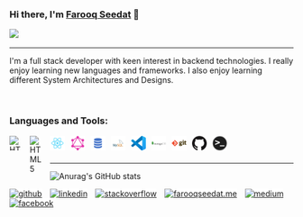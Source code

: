 ### Hi there, I'm [Farooq Seedat][website] 👋

![](https://komarev.com/ghpvc/?username=farooqseedat&color=2c3e51)

---

I'm a full stack developer with keen interest in backend technologies. I really enjoy learning new languages and frameworks. I also enjoy learning different System Architectures and Designs.

<br />

### Languages and Tools:

<img align="left" alt="HTML5" width="26px" style="margin-right:10px" height='26px' src="https://static.djangoproject.com/img/logos/django-logo-negative.svg" />
<img align="left" alt="HTML5" width="26px" style="margin-right:10px"  src="https://cdn.cdnlogo.com/logos/p/3/python.svg" />
<img align="left" alt="React" width="26px" style="margin-right:10px" src="https://raw.githubusercontent.com/github/explore/80688e429a7d4ef2fca1e82350fe8e3517d3494d/topics/react/react.png" />
<img align="left" alt="GraphQL" width="26px" style="margin-right:10px" src="https://raw.githubusercontent.com/github/explore/80688e429a7d4ef2fca1e82350fe8e3517d3494d/topics/graphql/graphql.png" />
<img align="left" alt="SQL" width="26px" style="margin-right:10px" src="https://raw.githubusercontent.com/github/explore/80688e429a7d4ef2fca1e82350fe8e3517d3494d/topics/sql/sql.png" />
<img align="left" alt="MySQL" width="26px" style="margin-right:10px" src="https://raw.githubusercontent.com/github/explore/80688e429a7d4ef2fca1e82350fe8e3517d3494d/topics/mysql/mysql.png" />
<img align="left" alt="Visual Studio Code" width="26px" style="margin-right:10px" src="https://raw.githubusercontent.com/github/explore/80688e429a7d4ef2fca1e82350fe8e3517d3494d/topics/visual-studio-code/visual-studio-code.png" />
<img align="left" alt="MongoDB" width="26px" style="margin-right:10px" src="https://raw.githubusercontent.com/github/explore/80688e429a7d4ef2fca1e82350fe8e3517d3494d/topics/mongodb/mongodb.png" />
<img align="left" alt="Git" width="26px" style="margin-right:10px" src="https://raw.githubusercontent.com/github/explore/80688e429a7d4ef2fca1e82350fe8e3517d3494d/topics/git/git.png" />
<img align="left" alt="GitHub" width="26px" style="margin-right:10px;background-color:#eeeeee;" src="https://raw.githubusercontent.com/github/explore/78df643247d429f6cc873026c0622819ad797942/topics/github/github.png" />
<img align="left" alt="Terminal" width="26px" style="margin-right:10px" src="https://raw.githubusercontent.com/github/explore/80688e429a7d4ef2fca1e82350fe8e3517d3494d/topics/terminal/terminal.png" />

<br />
<br />

---

![Anurag's GitHub stats](https://github-readme-stats.vercel.app/api?username=farooqseedat&show_icons=true&theme=github_dark&count_private=true)

[<img src='https://cdn.jsdelivr.net/npm/simple-icons@3.0.1/icons/github.svg' style="background-color:#ffffff;margin-right:10px;" alt='github' height='40'>][github]
[<img src='https://cdn.jsdelivr.net/npm/simple-icons@3.0.1/icons/linkedin.svg' style="background-color:#ffffff;margin-right:10px" alt='linkedin' height='40'>][linkedin]
[<img src='https://cdn.jsdelivr.net/npm/simple-icons@3.0.1/icons/stackoverflow.svg' style="background-color:#ffffff;margin-right:10px" alt='stackoverflow' height='40'>][stackoverflow]
[<img src='https://cdn.jsdelivr.net/npm/simple-icons@3.0.1/icons/icloud.svg' style="background-color:#ffffff;margin-right:10px" alt='farooqseedat.me' height='40'>][website]
[<img src='https://cdn.jsdelivr.net/npm/simple-icons@3.0.1/icons/medium.svg' style="background-color:#ffffff;margin-right:10px" alt='medium' height='40'>][medium]
[<img src='https://cdn.jsdelivr.net/npm/simple-icons@3.0.1/icons/facebook.svg' style="background-color:#ffffff;margin-right:10px" alt='facebook' height='40'>][facebook]

[github]: https://github.com/farooqseedat/
[stackoverflow]: https://stackoverflow.com/users/11838178/farooq-seedat
[website]: https://farooqseedat.me
[linkedin]: https://www.linkedin.com/in/farooq-seedat-375a54184/
[medium]: https://medium.com/@farooqseedat
[facebook]: https://www.facebook.com/iamfarooqseedat

